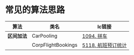 # 常见的算法思路  

算法|类名|lc链接
---|---|---
**区间加法** | CarPooling | [1094. 拼车](https://leetcode-cn.com/problems/car-pooling/)
|          | CorpFlightBookings | [5118. 航班预订统计](https://leetcode-cn.com/problems/corporate-flight-bookings/)
